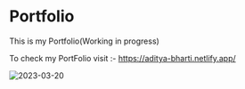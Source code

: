 # Portfolio
This is my Portfolio(Working in progress)

To check my PortFolio visit :- https://aditya-bharti.netlify.app/


![2023-03-20](https://user-images.githubusercontent.com/72614694/226293612-426c1afe-9f84-4271-9612-3821c69cb575.png)

